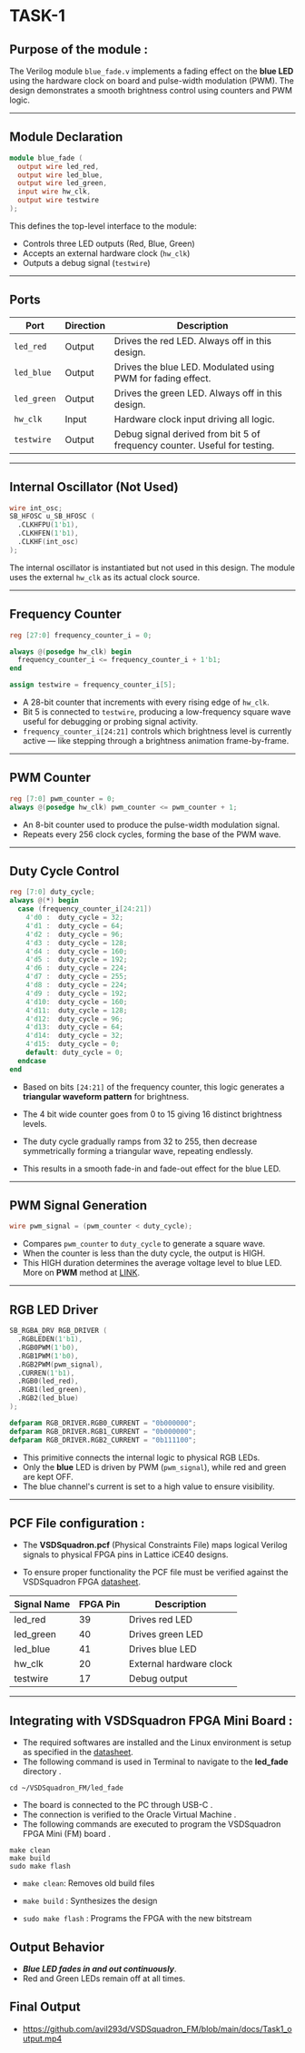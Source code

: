 # TASK-1

## Purpose of the module :

The Verilog module `blue_fade.v` implements a fading effect on the **blue LED** using the hardware clock on board and pulse-width modulation (PWM). The design demonstrates a smooth brightness control using counters and PWM logic.

---

## Module Declaration

```verilog
module blue_fade (
  output wire led_red,
  output wire led_blue,
  output wire led_green,
  input wire hw_clk,
  output wire testwire
);
```

This defines the top-level interface to the module:
- Controls three LED outputs (Red, Blue, Green)
- Accepts an external hardware clock (`hw_clk`)
- Outputs a debug signal (`testwire`)

---

## Ports

| Port       | Direction | Description                                                                 |
|------------|-----------|-----------------------------------------------------------------------------|
| `led_red`  | Output    | Drives the red LED. Always off in this design.                              |
| `led_blue` | Output    | Drives the blue LED. Modulated using PWM for fading effect.                 |
| `led_green`| Output    | Drives the green LED. Always off in this design.                            |
| `hw_clk`   | Input     | Hardware clock input driving all logic.                                     |
| `testwire` | Output    | Debug signal derived from bit 5 of frequency counter. Useful for testing.   |

---

## Internal Oscillator (Not Used)

```verilog
wire int_osc;
SB_HFOSC u_SB_HFOSC (
  .CLKHFPU(1'b1),
  .CLKHFEN(1'b1),
  .CLKHF(int_osc)
);
```

The internal oscillator is instantiated but not used in this design. The module uses the external `hw_clk` as its actual clock source.

---

## Frequency Counter

```verilog
reg [27:0] frequency_counter_i = 0;

always @(posedge hw_clk) begin
  frequency_counter_i <= frequency_counter_i + 1'b1;
end

assign testwire = frequency_counter_i[5];
```

- A 28-bit counter that increments with every rising edge of `hw_clk`.
- Bit 5 is connected to `testwire`, producing a low-frequency square wave useful for debugging or probing signal activity.
- `frequency_counter_i[24:21]` controls which brightness level is currently active — like stepping through a brightness animation frame-by-frame.
---

## PWM Counter

```verilog
reg [7:0] pwm_counter = 0;
always @(posedge hw_clk) pwm_counter <= pwm_counter + 1;
```

- An 8-bit counter used to produce the pulse-width modulation signal.
- Repeats every 256 clock cycles, forming the base of the PWM wave.

---

## Duty Cycle Control

```verilog
reg [7:0] duty_cycle;
always @(*) begin
  case (frequency_counter_i[24:21])
    4'd0 :  duty_cycle = 32;
    4'd1 :  duty_cycle = 64;
    4'd2 :  duty_cycle = 96;
    4'd3 :  duty_cycle = 128;
    4'd4 :  duty_cycle = 160;
    4'd5 :  duty_cycle = 192;
    4'd6 :  duty_cycle = 224;
    4'd7 :  duty_cycle = 255;
    4'd8 :  duty_cycle = 224;
    4'd9 :  duty_cycle = 192;
    4'd10:  duty_cycle = 160;
    4'd11:  duty_cycle = 128;
    4'd12:  duty_cycle = 96;
    4'd13:  duty_cycle = 64;
    4'd14:  duty_cycle = 32;
    4'd15:  duty_cycle = 0;
    default: duty_cycle = 0;
  endcase
end
```

- Based on bits `[24:21]` of the frequency counter, this logic generates a **triangular waveform pattern** for brightness.
- The 4 bit  wide counter  goes from 0 to 15 giving 16 distinct brightness levels.

- The duty cycle gradually ramps from 32 to 255, then decrease symmetrically  forming a triangular wave, repeating endlessly.
- This results in a smooth fade-in and fade-out effect for the blue LED.

---

## PWM Signal Generation

```verilog
wire pwm_signal = (pwm_counter < duty_cycle);
```

- Compares `pwm_counter` to `duty_cycle` to generate a square wave.
- When the counter is less than the duty cycle, the output is HIGH.
- This HIGH duration determines the average voltage level to blue LED. More on **PWM** method at [LINK](https://www.geeksforgeeks.org/electronics-engineering/pulse-width-modulation-pwm/).
---

## RGB LED Driver

```verilog
SB_RGBA_DRV RGB_DRIVER (
  .RGBLEDEN(1'b1),
  .RGB0PWM(1'b0),
  .RGB1PWM(1'b0),
  .RGB2PWM(pwm_signal),
  .CURREN(1'b1),
  .RGB0(led_red),
  .RGB1(led_green),
  .RGB2(led_blue)
);

defparam RGB_DRIVER.RGB0_CURRENT = "0b000000";
defparam RGB_DRIVER.RGB1_CURRENT = "0b000000";
defparam RGB_DRIVER.RGB2_CURRENT = "0b111100";
```

- This primitive connects the internal logic to physical RGB LEDs.
- Only the **blue** LED is driven by PWM (`pwm_signal`), while red and green are kept OFF.
- The blue channel's current is set to a high value to ensure visibility.

---

## PCF File configuration :
- The **VSDSquadron.pcf**  (Physical Constraints File)  maps logical Verilog signals to physical FPGA pins in Lattice iCE40 designs.

- To ensure proper functionality the PCF file must be verified against the VSDSquadron FPGA [datasheet](https://www.vlsisystemdesign.com/wp-content/uploads/2025/01/datasheet.pdf).


| Signal Name | FPGA Pin | Description               |
|-------------|----------|---------------------------|
| led_red     | 39       | Drives red LED            |
| led_green    | 40       | Drives green LED           |
| led_blue   | 41       | Drives blue LED          |
| hw_clk      | 20       | External hardware clock   |
| testwire    | 17       | Debug output              |

---

## Integrating with VSDSquadron FPGA Mini Board :
- The required softwares are installed and the Linux environment is 
setup as specified in the [datasheet](https://www.vlsisystemdesign.com/wp-content/uploads/2025/01/datasheet.pdf).
- The following command is used in Terminal to navigate to the **led_fade** directory .
```
cd ~/VSDSquadron_FM/led_fade
```
- The board is connected to the PC through USB-C .
- The connection is verified to the Oracle Virtual Machine .
- The following commands are executed to program the VSDSquadron FPGA Mini (FM) board . 
```
make clean  
make build  
sudo make flash
```
- `make clean`: Removes old build files

- `make build` : Synthesizes the design

- `sudo make flash` : Programs the FPGA with the new bitstream 

## Output Behavior

- **_Blue LED fades in and out continuously_**.
- Red and Green LEDs remain off at all times.
## Final Output

- https://github.com/avil293d/VSDSquadron_FM/blob/main/docs/Task1_output.mp4

